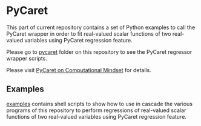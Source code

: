 # PyCaret
This part of current repository contains a set of Python examples to call the PyCaret wrapper in order to fit real-valued scalar functions of two real-valued variables using PyCaret regression feature.

Please go to [pycaret](../../pycaret) folder on this repository to see the PyCaret regressor wrapper scripts.

Please visit [PyCaret on Computational Mindset](https://computationalmindset.com/en/machine-learning/fitting-functions-with-pycaret.html) for details.

## Examples
[examples](./examples) contains shell scripts to show how to use in cascade the various programs of this repository to perform regressions of real-valued scalar functions of two real-valued variables using PyCaret regression feature.

